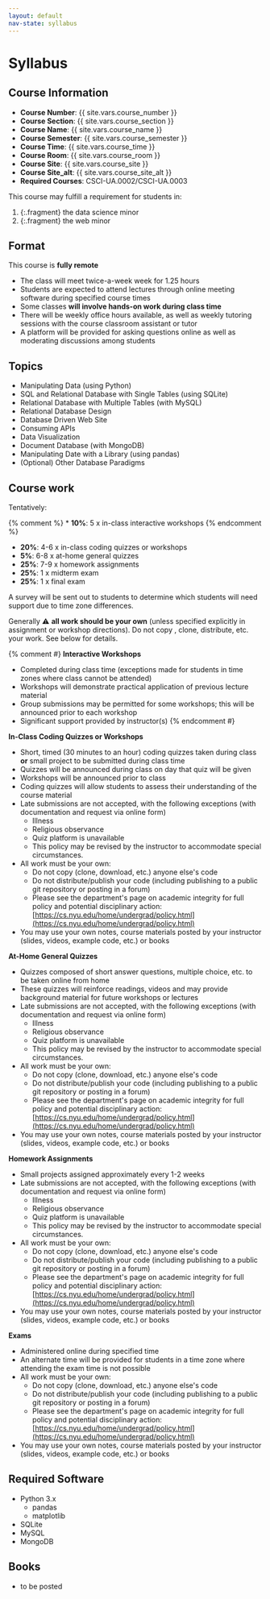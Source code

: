 ```yaml
---
layout: default
nav-state: syllabus
---
```



Syllabus
=====

Course Information
-----

* __Course Number__: {{ site.vars.course_number }}
* __Course Section__: {{ site.vars.course_section }}
* __Course Name__: {{ site.vars.course_name }}
* __Course Semester__: {{ site.vars.course_semester }}
* __Course Time__: {{ site.vars.course_time }}
* __Course Room__: {{ site.vars.course_room }}
* __Course Site__: {{ site.vars.course_site }}
* __Course Site_alt__: {{ site.vars.course_site_alt }}
* __Required Courses__: CSCI-UA.0002/CSCI-UA.0003

This course may fulfill a requirement for students in:

1. {:.fragment} the data science minor
2. {:.fragment} the web minor

Format
-----

This course is __fully remote__

* The class will meet twice-a-week week for 1.25 hours
* Students are expected to attend lectures through online meeting software during specified course times
* Some classes __will involve hands-on work during class time__
* There will be weekly office hours available, as well as weekly tutoring sessions with the course classroom assistant or tutor
* A platform will be provided for asking questions online as well as moderating discussions among students


Topics
-----

* Manipulating Data (using Python)
* SQL and Relational Database with Single Tables (using SQLite) 
* Relational Database with Multiple Tables (with MySQL)
* Relational Database Design
* Database Driven Web Site
* Consuming APIs
* Data Visualization
* Document Database (with MongoDB)
* Manipulating Date with a Library (using pandas)
* (Optional) Other Database Paradigms

Course work
-----

Tentatively:

{% comment %} * __10%__: 5 x in-class interactive workshops {% endcomment %}

* __20%__: 4-6 x in-class coding quizzes or workshops
* __5%__: 6-8 x at-home general quizzes
* __25%__: 7-9 x homework assignments
* __25%__: 1 x midterm exam
* __25%__: 1 x final exam

A survey will be sent out to students to determine which students will need support due to time zone differences.

Generally ⚠️  __all work should be your own__ (unless specified explicitly in assignment or workshop directions).  Do not copy , clone, distribute, etc. your work. See below for details.


{% comment #}
__Interactive Workshops__

* Completed during class time (exceptions made for students in time zones where class cannot be attended)
* Workshops will demonstrate practical application of previous lecture material
* Group submissions may be permitted for some workshops; this will be announced prior to each workshop
* Significant support provided by instructor(s)
{% endcomment #}


__In-Class Coding Quizzes or Workshops__

* Short, timed (30 minutes to an hour) coding quizzes taken during class __or__ small project to be submitted during class time
* Quizzes will be announced during class on day that quiz will be given
* Workshops will be announced prior to class
* Coding quizzes will allow students to assess their understanding of the course material
* Late submissions are not accepted, with the following exceptions (with documentation and request via online form)
	* Illness
	* Religious observance
	* Quiz platform is unavailable
	* This policy may be revised by the instructor to accommodate special circumstances.
* All work must be your own:
	* Do not copy (clone, download, etc.) anyone else's code
	* Do not distribute/publish your code (including publishing to a public git repository or posting in a forum)
	* Please see the department's page on academic integrity for full policy and potential disciplinary action: [https://cs.nyu.edu/home/undergrad/policy.html](https://cs.nyu.edu/home/undergrad/policy.html)
* You may use your own notes, course materials posted by your instructor (slides, videos, example code, etc.) or books

__At-Home General Quizzes__

* Quizzes composed of short answer questions, multiple choice, etc. to be taken online from home
* These quizzes will reinforce readings, videos and may provide background material for future workshops or lectures
* Late submissions are not accepted, with the following exceptions (with documentation and request via online form)
	* Illness
	* Religious observance
	* Quiz platform is unavailable
	* This policy may be revised by the instructor to accommodate special circumstances.
* All work must be your own:
	* Do not copy (clone, download, etc.) anyone else's code
	* Do not distribute/publish your code (including publishing to a public git repository or posting in a forum)
	* Please see the department's page on academic integrity for full policy and potential disciplinary action: [https://cs.nyu.edu/home/undergrad/policy.html](https://cs.nyu.edu/home/undergrad/policy.html)
* You may use your own notes, course materials posted by your instructor (slides, videos, example code, etc.) or books

__Homework Assignments__

* Small projects assigned approximately every 1-2 weeks
* Late submissions are not accepted, with the following exceptions (with documentation and request via online form)
	* Illness
	* Religious observance
	* Quiz platform is unavailable
	* This policy may be revised by the instructor to accommodate special circumstances.
* All work must be your own:
	* Do not copy (clone, download, etc.) anyone else's code
	* Do not distribute/publish your code (including publishing to a public git repository or posting in a forum)
	* Please see the department's page on academic integrity for full policy and potential disciplinary action: [https://cs.nyu.edu/home/undergrad/policy.html](https://cs.nyu.edu/home/undergrad/policy.html)
* You may use your own notes, course materials posted by your instructor (slides, videos, example code, etc.) or books

__Exams__

* Administered online during specified time
* An alternate time will be provided for students in a time zone where attending the exam time is not possible
* All work must be your own:
	* Do not copy (clone, download, etc.) anyone else's code
	* Do not distribute/publish your code (including publishing to a public git repository or posting in a forum)
	* Please see the department's page on academic integrity for full policy and potential disciplinary action: [https://cs.nyu.edu/home/undergrad/policy.html](https://cs.nyu.edu/home/undergrad/policy.html)
* You may use your own notes, course materials posted by your instructor (slides, videos, example code, etc.) or books

Required Software
-----

* Python 3.x
	* pandas
	* matplotlib
* SQLite
* MySQL
* MongoDB

Books
-----

* to be posted


<!--

* Using Python to prepare datafiles; explorations of "data in the wild"
* Using Python for data anlysis.
* Introduction to data visualization; using Python to build charts and graphs.
* Introduction to SQL with SQLite
* Relational database Design
* Server-side SQL: We will use MySQL in class and also discuss Oracle and PostGreSQL
* NoSQL: Introduction to MongoDB
* Discussion of other database paradigms such as Graph databases [Time-permitting]




1. intro
2. python + data cleansing  x 3
3. sqlite + single table x 3
4. python with SQLite
5. design x 4
6. mysql / multiple table x 4
7. database management
8. mongodb x 2
9. viz 
10. pandas
11. optional x 2
12. review x 2

1. intro
2. spreadsheets
3. python + data cleansing  x 2
4. sqlite / sql single table x 3
5. next gen db
6. mongodb x 3
7. web / server side x 2
8. mysql / multiple tables x 2
9. html review
10. pandas x 2
11. viz 
12. apis
13. optional x 2
14. review x 2
-->
